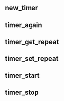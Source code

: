 ## new_timer

## timer_again

## timer_get_repeat

## timer_set_repeat

## timer_start

## timer_stop
